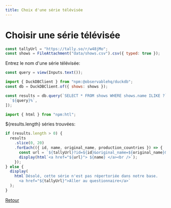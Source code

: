 ```yaml
---
title: Choix d'une série télévisée
---
```


# Choisir une série télévisée

```js
const tallyUrl = "https://tally.so/r/w48jMo";
const shows = FileAttachment("data/shows.csv").csv({ typed: true });
```

Entrez le nom d'une série télévisée:

```js
const query = view(Inputs.text());
```

```js
import { DuckDBClient } from "npm:@observablehq/duckdb";
const db = DuckDBClient.of({ shows: shows });
```

```js
const results = db.query(`SELECT * FROM shows WHERE shows.name ILIKE ?`, [
  `${query}%`,
]);
```

```js
import { html } from "npm:htl";
```

${results.length} séries trouvées:

```js
if (results.length > 0) {
  results
    .slice(0, 20)
    .forEach(({ id, name, original_name, production_countries }) => {
      const url = `${tallyUrl}?id=${id}&original_name=${original_name}&production_countries=${production_countries}`;
      display(html`<a href="${url}"> ${name} </a><br />`);
    });
} else {
  display(
    html`Désolé, cette série n'est pas répertoriée dans notre base.
      <a href="${tallyUrl}">Aller au questionnaire</a>`
  );
}
```

</div>

<a href="./">Retour</a>
